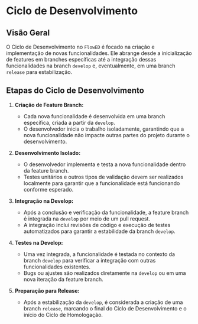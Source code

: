 # Ciclo de Desenvolvimento

## Visão Geral

O Ciclo de Desenvolvimento no `FlowED` é focado na criação e implementação de novas funcionalidades. Ele abrange desde a inicialização de features em branches específicas até a integração dessas funcionalidades na branch `develop` e, eventualmente, em uma branch `release` para estabilização.

## Etapas do Ciclo de Desenvolvimento

1. **Criação de Feature Branch:**
   - Cada nova funcionalidade é desenvolvida em uma branch específica, criada a partir da `develop`.
   - O desenvolvedor inicia o trabalho isoladamente, garantindo que a nova funcionalidade não impacte outras partes do projeto durante o desenvolvimento.

2. **Desenvolvimento Isolado:**
   - O desenvolvedor implementa e testa a nova funcionalidade dentro da feature branch.
   - Testes unitários e outros tipos de validação devem ser realizados localmente para garantir que a funcionalidade está funcionando conforme esperado.

3. **Integração na Develop:**
   - Após a conclusão e verificação da funcionalidade, a feature branch é integrada na `develop` por meio de um pull request.
   - A integração inclui revisões de código e execução de testes automatizados para garantir a estabilidade da branch `develop`.

4. **Testes na Develop:**
   - Uma vez integrada, a funcionalidade é testada no contexto da branch `develop` para verificar a integração com outras funcionalidades existentes.
   - Bugs ou ajustes são realizados diretamente na `develop` ou em uma nova iteração da feature branch.

5. **Preparação para Release:**
   - Após a estabilização da `develop`, é considerada a criação de uma branch `release`, marcando o final do Ciclo de Desenvolvimento e o início do Ciclo de Homologação.
